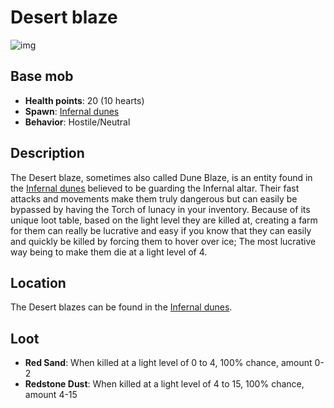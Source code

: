 # Desert blaze
![img](https://static.miraheze.org/stardustlabswiki/4/47/Desert_blaze.png)
## Base mob
- **Health points**: 20 (10 hearts)
- **Spawn**: [Infernal dunes](https://officiallysp.net/pokeywiki/Nether_Biomes/infernaldunes.html)
- **Behavior**: Hostile/Neutral

## Description
The Desert blaze, sometimes also called Dune Blaze, is an entity found in the [Infernal dunes](https://officiallysp.net/pokeywiki/Nether_Biomes/infernaldunes.html) believed to be guarding the Infernal altar. Their fast attacks and movements make them truly dangerous but can easily be bypassed by having the Torch of lunacy in your inventory. Because of its unique loot table, based on the light level they are killed at, creating a farm for them can really be lucrative and easy if you know that they can easily and quickly be killed by forcing them to hover over ice; The most lucrative way being to make them die at a light level of 4.

## Location
The Desert blazes can be found in the [Infernal dunes](https://officiallysp.net/pokeywiki/Nether_Biomes/infernaldunes.html).

## Loot
- **Red Sand**: When killed at a light level of 0 to 4, 100% chance, amount 0-2
- **Redstone Dust**: When killed at a light level of 4 to 15, 100% chance, amount 4-15
